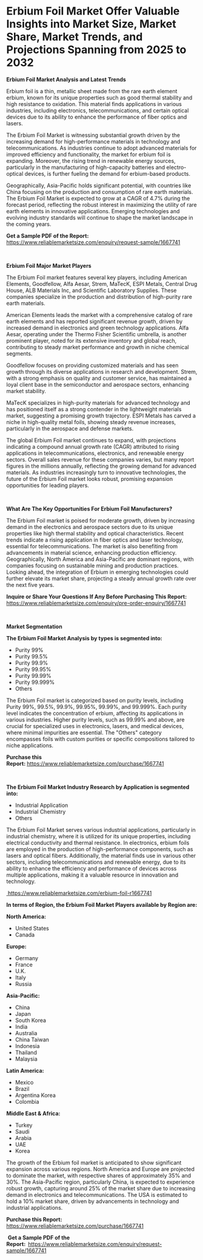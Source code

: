 <p><h1>Erbium Foil Market Offer Valuable Insights into Market Size, Market Share, Market Trends, and Projections Spanning from 2025 to 2032</h1></p><p><strong>Erbium Foil Market Analysis and Latest Trends</strong></p>
<p><p>Erbium foil is a thin, metallic sheet made from the rare earth element erbium, known for its unique properties such as good thermal stability and high resistance to oxidation. This material finds applications in various industries, including electronics, telecommunications, and certain optical devices due to its ability to enhance the performance of fiber optics and lasers. </p><p>The Erbium Foil Market is witnessing substantial growth driven by the increasing demand for high-performance materials in technology and telecommunications. As industries continue to adopt advanced materials for improved efficiency and functionality, the market for erbium foil is expanding. Moreover, the rising trend in renewable energy sources, particularly in the manufacturing of high-capacity batteries and electro-optical devices, is further fueling the demand for erbium-based products.</p><p>Geographically, Asia-Pacific holds significant potential, with countries like China focusing on the production and consumption of rare earth materials. The Erbium Foil Market is expected to grow at a CAGR of 4.7% during the forecast period, reflecting the robust interest in maximizing the utility of rare earth elements in innovative applications. Emerging technologies and evolving industry standards will continue to shape the market landscape in the coming years.</p></p>
<p><strong>Get a Sample PDF of the Report:&nbsp;</strong> <a href="https://www.reliablemarketsize.com/enquiry/request-sample/1667741?utm_campaign=2993&utm_medium=2&utm_source=Github&utm_content=ia&utm_term=18042025&utm_id=erbium-foil">https://www.reliablemarketsize.com/enquiry/request-sample/1667741</a></p>
<p>&nbsp;</p>
<p><strong>Erbium Foil Major Market Players</strong></p>
<p><p>The Erbium Foil market features several key players, including American Elements, Goodfellow, Alfa Aesar, Strem, MaTecK, ESPI Metals, Central Drug House, ALB Materials Inc, and Scientific Laboratory Supplies. These companies specialize in the production and distribution of high-purity rare earth materials.</p><p>American Elements leads the market with a comprehensive catalog of rare earth elements and has reported significant revenue growth, driven by increased demand in electronics and green technology applications. Alfa Aesar, operating under the Thermo Fisher Scientific umbrella, is another prominent player, noted for its extensive inventory and global reach, contributing to steady market performance and growth in niche chemical segments.</p><p>Goodfellow focuses on providing customized materials and has seen growth through its diverse applications in research and development. Strem, with a strong emphasis on quality and customer service, has maintained a loyal client base in the semiconductor and aerospace sectors, enhancing market stability.</p><p>MaTecK specializes in high-purity materials for advanced technology and has positioned itself as a strong contender in the lightweight materials market, suggesting a promising growth trajectory. ESPI Metals has carved a niche in high-quality metal foils, showing steady revenue increases, particularly in the aerospace and defense markets.</p><p>The global Erbium Foil market continues to expand, with projections indicating a compound annual growth rate (CAGR) attributed to rising applications in telecommunications, electronics, and renewable energy sectors. Overall sales revenue for these companies varies, but many report figures in the millions annually, reflecting the growing demand for advanced materials. As industries increasingly turn to innovative technologies, the future of the Erbium Foil market looks robust, promising expansion opportunities for leading players.</p></p>
<p>&nbsp;</p>
<p><strong>What Are The Key Opportunities For Erbium Foil Manufacturers?</strong></p>
<p><p>The Erbium Foil market is poised for moderate growth, driven by increasing demand in the electronics and aerospace sectors due to its unique properties like high thermal stability and optical characteristics. Recent trends indicate a rising application in fiber optics and laser technology, essential for telecommunications. The market is also benefiting from advancements in material science, enhancing production efficiency. Geographically, North America and Asia-Pacific are dominant regions, with companies focusing on sustainable mining and production practices. Looking ahead, the integration of Erbium in emerging technologies could further elevate its market share, projecting a steady annual growth rate over the next five years.</p></p>
<p><strong>Inquire or Share Your Questions If Any Before Purchasing This Report:</strong> <a href="https://www.reliablemarketsize.com/enquiry/pre-order-enquiry/1667741?utm_campaign=2993&utm_medium=2&utm_source=Github&utm_content=ia&utm_term=18042025&utm_id=erbium-foil">https://www.reliablemarketsize.com/enquiry/pre-order-enquiry/1667741</a></p>
<p>&nbsp;</p>
<p><strong>Market Segmentation</strong></p>
<p><strong>The Erbium Foil Market Analysis by types is segmented into:</strong></p>
<p><ul><li>Purity 99%</li><li>Purity 99.5%</li><li>Purity 99.9%</li><li>Purity 99.95%</li><li>Purity 99.99%</li><li>Purity 99.999%</li><li>Others</li></ul></p>
<p><p>The Erbium Foil market is categorized based on purity levels, including Purity 99%, 99.5%, 99.9%, 99.95%, 99.99%, and 99.999%. Each purity level indicates the concentration of erbium, affecting its applications in various industries. Higher purity levels, such as 99.99% and above, are crucial for specialized uses in electronics, lasers, and medical devices, where minimal impurities are essential. The "Others" category encompasses foils with custom purities or specific compositions tailored to niche applications.</p></p>
<p><strong>Purchase this Report:&nbsp;</strong><a href="https://www.reliablemarketsize.com/purchase/1667741?utm_campaign=2993&utm_medium=2&utm_source=Github&utm_content=ia&utm_term=18042025&utm_id=erbium-foil">https://www.reliablemarketsize.com/purchase/1667741</a></p>
<p>&nbsp;</p>
<p><strong>The Erbium Foil Market Industry Research by Application is segmented into:</strong></p>
<p><ul><li>Industrial Application</li><li>Industrial Chemistry</li><li>Others</li></ul></p>
<p><p>The Erbium Foil Market serves various industrial applications, particularly in industrial chemistry, where it is utilized for its unique properties, including electrical conductivity and thermal resistance. In electronics, erbium foils are employed in the production of high-performance components, such as lasers and optical fibers. Additionally, the material finds use in various other sectors, including telecommunications and renewable energy, due to its ability to enhance the efficiency and performance of devices across multiple applications, making it a valuable resource in innovation and technology.</p></p>
<p><a href="https://www.reliablemarketsize.com/erbium-foil-r1667741?utm_campaign=2993&utm_medium=2&utm_source=Github&utm_content=ia&utm_term=18042025&utm_id=erbium-foil">&nbsp;https://www.reliablemarketsize.com/erbium-foil-r1667741</a></p>
<p><strong>In terms of Region, the Erbium Foil Market Players available by Region are:</strong></p>
<p>
    <p> <strong> North America: </strong>
        <ul>
            <li>United States</li>
            <li>Canada</li>
        </ul>
        </p> 
    <p> <strong> Europe: </strong>
        <ul>
            <li>Germany</li>
            <li>France</li>
            <li>U.K.</li>
            <li>Italy</li>
            <li>Russia</li>
        </ul>
        </p> 
    <p> <strong> Asia-Pacific: </strong>
        <ul>
            <li>China</li>
            <li>Japan</li>
            <li>South Korea</li>
            <li>India</li>
            <li>Australia</li>
            <li>China Taiwan</li>
            <li>Indonesia</li>
            <li>Thailand</li>
            <li>Malaysia</li>
        </ul>
        </p> 
    <p> <strong> Latin America: </strong>
        <ul>
            <li>Mexico</li>
            <li>Brazil</li>
            <li>Argentina Korea</li>
            <li>Colombia</li>
        </ul>
        </p> 
    <p> <strong> Middle East & Africa: </strong>
        <ul>
            <li>Turkey</li>
            <li>Saudi</li>
            <li>Arabia</li>
            <li>UAE</li>
            <li>Korea</li>
        </ul>
    </p>
    </p>
<p><p>The growth of the Erbium foil market is anticipated to show significant expansion across various regions. North America and Europe are projected to dominate the market, with respective shares of approximately 35% and 30%. The Asia-Pacific region, particularly China, is expected to experience robust growth, capturing around 25% of the market share due to increasing demand in electronics and telecommunications. The USA is estimated to hold a 10% market share, driven by advancements in technology and industrial applications.</p></p>
<p><strong>Purchase this Report: </strong><a href="https://www.reliablemarketsize.com/purchase/1667741?utm_campaign=2993&utm_medium=2&utm_source=Github&utm_content=ia&utm_term=18042025&utm_id=erbium-foil">https://www.reliablemarketsize.com/purchase/1667741</a></p>
<p>&nbsp;<strong>Get a Sample PDF of the Report:&nbsp;&nbsp;</strong><a href="https://www.reliablemarketsize.com/enquiry/request-sample/1667741?utm_campaign=2993&utm_medium=2&utm_source=Github&utm_content=ia&utm_term=18042025&utm_id=erbium-foil">https://www.reliablemarketsize.com/enquiry/request-sample/1667741</a></p>
<p><strong></strong></p>
<p><p></p><p></p><p></p></p>